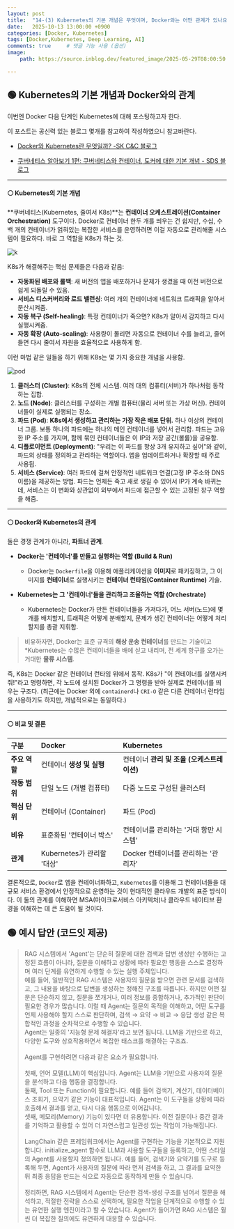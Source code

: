 ```yaml
---
layout: post
title:  "14-(3) Kubernetes의 기본 개념은 무엇이며, Docker와는 어떤 관계가 있나요?"
date:   2025-10-13 13:00:00 +0900
categories: [Docker, Kubernetes]
tags: [Docker,Kubernetes, Deep Learning, AI]
comments: true     # 댓글 기능 사용 (옵션)
image:
    path: https://source.inblog.dev/featured_image/2025-05-29T08:00:50.351Z-0627429c-15b0-4a8a-82f6-db15f6b4c9e1

---
```

## 🟢 Kubernetes의 기본 개념과 Docker와의 관계

이번엔 Docker 다음 단계인 Kubernetes에 대해 포스팅하고자 한다.

이 포스트는 공신력 있는 블로그 몇개를 참고하여 작성하였으니 참고바란다.
- [Docker와 Kubernetes란 무엇일까? -SK C&C 블로그](https://engineering-skcc.github.io/cloud/what-is-docker/)

- [쿠버네티스 알아보기 1편: 쿠버네티스와 컨테이너, 도커에 대한 기본 개념 - SDS 블로그](https://www.samsungsds.com/kr/insights/220222_kubernetes1.html)


---

#### ⚪ Kubernetes의 기본 개념

**쿠버네티스(Kubernetes, 줄여서 K8s)**는 **컨테이너 오케스트레이션(Container Orchestration)** 도구이다. Docker로 컨테이너 한두 개를 띄우는 건 쉽지만, 수십, 수백 개의 컨테이너가 얽혀있는 복잡한 서비스를 운영하려면 이걸 자동으로 관리해줄 시스템이 필요하다. 바로 그 역할을 K8s가 하는 것.

![k](https://encrypted-tbn2.gstatic.com/licensed-image?q=tbn:ANd9GcRPFcXSElgZVpg_Pg0kGRsz7ArxIPcN3hFz5aoOgAxFfVyLvMWvgyVZD0EnhXe3K8Dew9rkvjapcO8rIFt8xP8d0YE-u2Km-NNgGCyAXUdpUErPWQQ)

K8s가 해결해주는 핵심 문제들은 다음과 같음:

* **자동화된 배포와 롤백**: 새 버전의 앱을 배포하거나 문제가 생겼을 때 이전 버전으로 쉽게 되돌릴 수 있음.
* **서비스 디스커버리와 로드 밸런싱**: 여러 개의 컨테이너에 네트워크 트래픽을 알아서 분산시켜줌.
* **자동 복구 (Self-healing)**: 특정 컨테이너가 죽으면? K8s가 알아서 감지하고 다시 실행시켜줌.
* **자동 확장 (Auto-scaling)**: 사용량이 몰리면 자동으로 컨테이너 수를 늘리고, 줄어들면 다시 줄여서 자원을 효율적으로 사용하게 함.

이런 마법 같은 일들을 하기 위해 K8s는 몇 가지 중요한 개념을 사용함.

![pod](https://blog.kakaocdn.net/dna/E3A2H/btrtwqJ9vLN/AAAAAAAAAAAAAAAAAAAAANBr4ttNeQkdJlJFz8L_vh0_Phrs4lTGY82GeO33xiqx/img.png?credential=yqXZFxpELC7KVnFOS48ylbz2pIh7yKj8&expires=1761922799&allow_ip=&allow_referer=&signature=%2BtZvlIfZiaXskIvwK0TZ3hSrSFk%3D)

1.  **클러스터 (Cluster)**: K8s의 전체 시스템. 여러 대의 컴퓨터(서버)가 하나처럼 동작하는 집합.
2.  **노드 (Node)**: 클러스터를 구성하는 개별 컴퓨터(물리 서버 또는 가상 머신). 컨테이너들이 실제로 실행되는 장소.
3.  **파드 (Pod)**: **K8s에서 생성하고 관리하는 가장 작은 배포 단위.** 하나 이상의 컨테이너 그룹. 보통 하나의 파드에는 하나의 메인 컨테이너를 넣어서 관리함. 파드는 고유한 IP 주소를 가지며, 함께 묶인 컨테이너들은 이 IP와 저장 공간(볼륨)을 공유함.
4.  **디플로이먼트 (Deployment)**: "우리는 이 파드를 항상 3개 유지하고 싶어"와 같이, 파드의 상태를 정의하고 관리하는 역할이다. 앱을 업데이트하거나 확장할 때 주로 사용됨.
5.  **서비스 (Service)**: 여러 파드에 걸쳐 안정적인 네트워크 연결(고정 IP 주소와 DNS 이름)을 제공하는 방법. 파드는 언제든 죽고 새로 생길 수 있어서 IP가 계속 바뀌는데, 서비스는 이 변화와 상관없이 외부에서 파드에 접근할 수 있는 고정된 창구 역할을 해줌.

---

#### ⚪ Docker와 Kubernetes의 관계

둘은 경쟁 관계가 아니라, **파트너 관계**.

* **Docker는 '컨테이너'를 만들고 실행하는 역할 (Build & Run)**
    * Docker는 `Dockerfile`을 이용해 애플리케이션을 **이미지**로 패키징하고, 그 이미지를 **컨테이너**로 실행시키는 **컨테이너 런타임(Container Runtime)** 기술.

* **Kubernetes는 그 '컨테이너'들을 관리하고 조율하는 역할 (Orchestrate)**
    * Kubernetes는 Docker가 만든 컨테이너들을 가져다가, 어느 서버(노드)에 몇 개를 배치할지, 트래픽은 어떻게 분배할지, 문제가 생긴 컨테이너는 어떻게 처리할지를 총괄 지휘함.

> 비유하자면, Docker는 표준 규격의 **해상 운송 컨테이너**를 만드는 기술이고 *Kubernetes는 수많은 컨테이너들을 배에 싣고 내리며, 전 세계 항구를 오가는 거대한 **물류 시스템**.

즉, K8s는 Docker 같은 컨테이너 런타임 위에서 동작. K8s가 "이 컨테이너를 실행시켜 줘!"라고 명령하면, 각 노드에 설치된 Docker가 그 명령을 받아 실제로 컨테이너를 띄우는 구조다. (최근에는 Docker 외에 `containerd`나 `CRI-O` 같은 다른 컨테이너 런타임을 사용하기도 하지만, 개념적으로는 동일하다.)

---

#### ⚪ 비교 및 결론

| 구분 | Docker | Kubernetes |
| :--- | :--- | :--- |
| **주요 역할** | 컨테이너 **생성 및 실행** | 컨테이너 **관리 및 조율 (오케스트레이션)** |
| **작동 범위** | 단일 노드 (개별 컴퓨터) | 다중 노드로 구성된 클러스터 |
| **핵심 단위** | 컨테이너 (Container) | 파드 (Pod) |
| **비유** | 표준화된 '컨테이너 박스' | 컨테이너를 관리하는 '거대 항만 시스템' |
| **관계** | Kubernetes가 관리할 '대상' | Docker 컨테이너를 관리하는 '관리자' |

결론적으로, `Docker`로 앱을 컨테이너화하고, `Kubernetes`를 이용해 그 컨테이너들을 대규모 서비스 환경에서 안정적으로 운영하는 것이 현대적인 클라우드 개발의 표준 방식이다. 이 둘의 관계를 이해하면 MSA(마이크로서비스 아키텍처)나 클라우드 네이티브 환경을 이해하는 데 큰 도움이 될 것이다.



## 🟢 예시 답안 (코드잇 제공)


>RAG 시스템에서 'Agent'는 단순히 질문에 대한 검색과 답변 생성만 수행하는 고정된 흐름이 아니라, 질문을 이해하고 상황에 따라 필요한 행동을 스스로 결정하며 여러 단계를 유연하게 수행할 수 있는 실행 주체입니다.<br>예를 들어, 일반적인 RAG 시스템은 사용자의 질문을 받으면 관련 문서를 검색하고, 그 내용을 바탕으로 답변을 생성하는 정해진 구조를 따릅니다. 하지만 어떤 질문은 단순하지 않고, 질문을 쪼개거나, 여러 정보를 종합하거나, 추가적인 판단이 필요한 경우가 많습니다. 이럴 때 Agent는 질문의 목적을 이해하고, 어떤 도구를 언제 사용해야 할지 스스로 판단하며, 검색 → 요약 → 비교 → 응답 생성 같은 복합적인 과정을 순차적으로 수행할 수 있습니다.<br>Agent는 일종의 '지능형 문제 해결자'라고 보면 됩니다. LLM을 기반으로 하고, 다양한 도구와 상호작용하면서 복잡한 태스크를 해결하는 구조죠.<br><br>Agent를 구현하려면 다음과 같은 요소가 필요합니다.<br><br>첫째, 언어 모델(LLM)이 핵심입니다. Agent는 LLM을 기반으로 사용자의 질문을 분석하고 다음 행동을 결정합니다.<br>둘째, Tool 또는 Function이 필요합니다. 예를 들어 검색기, 계산기, 데이터베이스 조회기, 요약기 같은 기능이 대표적입니다. Agent는 이 도구들을 상황에 따라 호출해서 결과를 얻고, 다시 다음 행동으로 이어갑니다.<br>셋째, 메모리(Memory) 기능이 있다면 더 유용합니다. 이전 질문이나 중간 결과를 기억하고 활용할 수 있어 더 자연스럽고 일관성 있는 작업이 가능해집니다.<br><br>LangChain 같은 프레임워크에서는 Agent를 구현하는 기능을 기본적으로 지원합니다. initialize_agent 함수로 LLM과 사용할 도구들을 등록하고, 어떤 스타일의 Agent를 사용할지 정의하면 됩니다. 예를 들어, 검색기와 요약기를 도구로 등록해 두면, Agent가 사용자의 질문에 따라 먼저 검색을 하고, 그 결과를 요약한 뒤 최종 응답을 만드는 식으로 자동으로 동작하게 만들 수 있습니다.<br><br>정리하면, RAG 시스템에서 Agent는 단순한 검색-생성 구조를 넘어서 질문을 해석하고, 적절한 전략을 스스로 선택하며, 필요한 작업을 단계적으로 수행할 수 있는 유연한 실행 엔진이라고 할 수 있습니다. Agent가 들어가면 RAG 시스템은 훨씬 더 복잡한 질의에도 유연하게 대응할 수 있습니다.